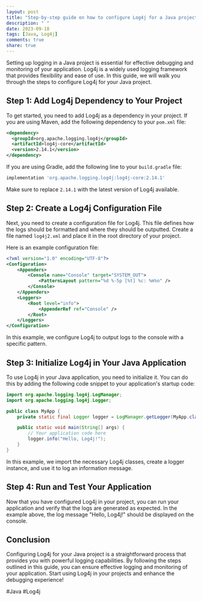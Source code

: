 ```yaml
---
layout: post
title: "Step-by-step guide on how to configure Log4j for a Java project"
description: " "
date: 2023-09-18
tags: [Java, Log4j]
comments: true
share: true
---
```


Setting up logging in a Java project is essential for effective debugging and monitoring of your application. Log4j is a widely used logging framework that provides flexibility and ease of use. In this guide, we will walk you through the steps to configure Log4j for your Java project.

## Step 1: Add Log4j Dependency to Your Project

To get started, you need to add Log4j as a dependency in your project. If you are using Maven, add the following dependency to your `pom.xml` file:

```xml
<dependency>
  <groupId>org.apache.logging.log4j</groupId>
  <artifactId>log4j-core</artifactId>
  <version>2.14.1</version>
</dependency>
```

If you are using Gradle, add the following line to your `build.gradle` file:

```groovy
implementation 'org.apache.logging.log4j:log4j-core:2.14.1'
```

Make sure to replace `2.14.1` with the latest version of Log4j available.

## Step 2: Create a Log4j Configuration File

Next, you need to create a configuration file for Log4j. This file defines how the logs should be formatted and where they should be outputted. Create a file named `log4j2.xml` and place it in the root directory of your project. 

Here is an example configuration file:

```xml
<?xml version="1.0" encoding="UTF-8"?>
<Configuration>
    <Appenders>
        <Console name="Console" target="SYSTEM_OUT">
            <PatternLayout pattern="%d %-5p [%t] %c: %m%n" />
        </Console>
    </Appenders>
    <Loggers>
        <Root level="info">
            <AppenderRef ref="Console" />
        </Root>
    </Loggers>
</Configuration>
```

In this example, we configure Log4j to output logs to the console with a specific pattern.

## Step 3: Initialize Log4j in Your Java Application

To use Log4j in your Java application, you need to initialize it. You can do this by adding the following code snippet to your application's startup code:

```java
import org.apache.logging.log4j.LogManager;
import org.apache.logging.log4j.Logger;

public class MyApp {
    private static final Logger logger = LogManager.getLogger(MyApp.class);

    public static void main(String[] args) {
        // Your application code here
        logger.info("Hello, Log4j!");
    }
}
```

In this example, we import the necessary Log4j classes, create a logger instance, and use it to log an information message.

## Step 4: Run and Test Your Application

Now that you have configured Log4j in your project, you can run your application and verify that the logs are generated as expected. In the example above, the log message "Hello, Log4j!" should be displayed on the console.

## Conclusion

Configuring Log4j for your Java project is a straightforward process that provides you with powerful logging capabilities. By following the steps outlined in this guide, you can ensure effective logging and monitoring of your application. Start using Log4j in your projects and enhance the debugging experience!

#Java #Log4j